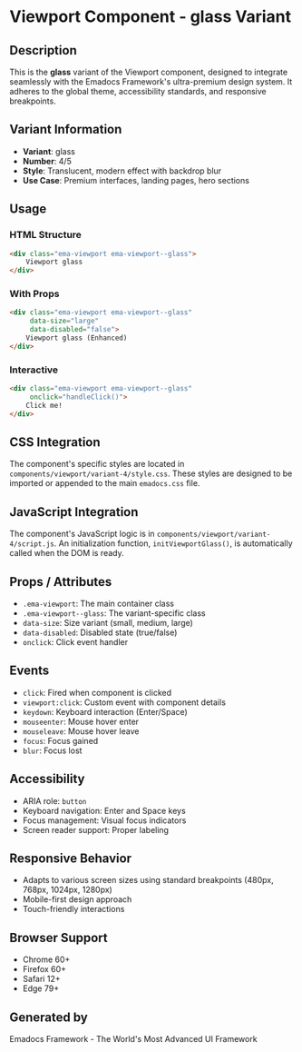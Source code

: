 # Viewport Component - glass Variant

## Description
This is the **glass** variant of the Viewport component, designed to integrate seamlessly with the Emadocs Framework's ultra-premium design system. It adheres to the global theme, accessibility standards, and responsive breakpoints.

## Variant Information
- **Variant**: glass
- **Number**: 4/5
- **Style**: Translucent, modern effect with backdrop blur
- **Use Case**: Premium interfaces, landing pages, hero sections

## Usage

### HTML Structure
```html
<div class="ema-viewport ema-viewport--glass">
    Viewport glass
</div>
```

### With Props
```html
<div class="ema-viewport ema-viewport--glass" 
     data-size="large" 
     data-disabled="false">
    Viewport glass (Enhanced)
</div>
```

### Interactive
```html
<div class="ema-viewport ema-viewport--glass" 
     onclick="handleClick()">
    Click me!
</div>
```

## CSS Integration
The component's specific styles are located in `components/viewport/variant-4/style.css`. These styles are designed to be imported or appended to the main `emadocs.css` file.

## JavaScript Integration
The component's JavaScript logic is in `components/viewport/variant-4/script.js`. An initialization function, `initViewportGlass()`, is automatically called when the DOM is ready.

## Props / Attributes
- `.ema-viewport`: The main container class
- `.ema-viewport--glass`: The variant-specific class
- `data-size`: Size variant (small, medium, large)
- `data-disabled`: Disabled state (true/false)
- `onclick`: Click event handler

## Events
- `click`: Fired when component is clicked
- `viewport:click`: Custom event with component details
- `keydown`: Keyboard interaction (Enter/Space)
- `mouseenter`: Mouse hover enter
- `mouseleave`: Mouse hover leave
- `focus`: Focus gained
- `blur`: Focus lost

## Accessibility
- ARIA role: `button`
- Keyboard navigation: Enter and Space keys
- Focus management: Visual focus indicators
- Screen reader support: Proper labeling

## Responsive Behavior
- Adapts to various screen sizes using standard breakpoints (480px, 768px, 1024px, 1280px)
- Mobile-first design approach
- Touch-friendly interactions

## Browser Support
- Chrome 60+
- Firefox 60+
- Safari 12+
- Edge 79+

## Generated by
Emadocs Framework - The World's Most Advanced UI Framework
